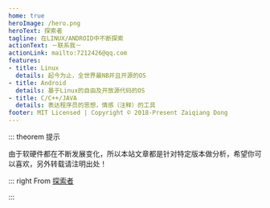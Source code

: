 ```yaml
---
home: true
heroImage: /hero.png
heroText: 探索者
tagline: 在LINUX/ANDROID中不断探索 
actionText: －联系我－
actionLink: mailto:7212426@qq.com
features:
- title: Linux
  details: 起今为止，全世界最NB并且开源的OS
- title: Android
  details: 基于Linux的自由及开放源代码的OS
- title: C/C++/JAVA
  details: 表达程序员的思想，情感（注释）的工具
footer: MIT Licensed | Copyright © 2018-Present Zaiqiang Dong
---
```


::: theorem 提示

由于软硬件都在不断发展变化，所以本站文章都是针对特定版本做分析，希望你可以喜欢，另外转载请注明出处！

::: right
From [探索者](http://www.cxy.wiki)

:::

